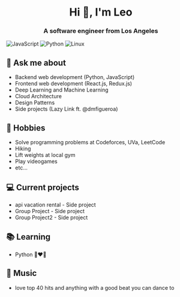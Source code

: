 <h1 align="center">Hi 👋, I'm Leo</h1>
<h3 align="center">A software engineer from Los Angeles</h3>

![JavaScript](https://img.shields.io/badge/Code-JavaScript-informational?style=flat&logo=javascript&color=F7DF1E)
![Python](https://img.shields.io/badge/Code-Python-informational?style=flat&logo=python&color=3776AB)
![Linux](https://img.shields.io/badge/System-Linux-informational?style=flat&logo=linux&color=FCC624)


## 💬 Ask me about
- Backend web development (Python, JavaScript)
- Frontend web development (React.js, Redux.js)
- Deep Learning and Machine Learning
- Cloud Architecture
- Design Patterns
- Side projects (Lazy Link ft. @dmfigueroa)

## 📅 Hobbies
- Solve programming problems at Codeforces, UVa, LeetCode
- Hiking
- Lift weights at local gym
- Play videogames
- etc...

## 💻 Current projects
- api vacation rental - Side project
- Group Project - Side project
- Group Project2 - Side project

## 📚 Learning
- Python 👩‍❤️‍👨

## 🎵 Music
- love top 40 hits and anything with a good beat you can dance to
